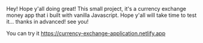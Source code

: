Hey! Hope y'all doing great! This small project, it's a currency exchange money app that i built with vanilla Javascript.
Hope y'all will take time to test it... thanks in advanced! see you!

You can try it https://currency-exchange-application.netlify.app
